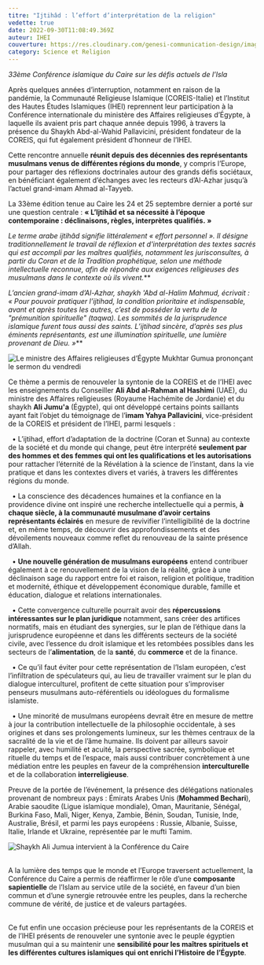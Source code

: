 ```yaml
---
titre: "Ijtihâd : l’effort d’interprétation de la religion"
vedette: true
date: 2022-09-30T11:08:49.369Z
auteur: IHEI
couverture: https://res.cloudinary.com/genesi-communication-design/image/upload/v1664536410/6335e7e8ac7e9750742f374a_baqayw.jpg
category: Science et Religion
---
```

*33ème Conférence islamique du Caire sur les défis actuels de l’Isla*

Après quelques années d’interruption, notamment en raison de la pandémie, la Communauté Religieuse Islamique (COREIS-Italie) et l’Institut des Hautes Études Islamiques (IHEI) reprennent leur participation à la Conférence internationale du ministère des Affaires religieuses d’Égypte, à laquelle ils avaient pris part chaque année depuis 1996, à travers la présence du Shaykh Abd-al-Wahid Pallavicini, président fondateur de la COREIS, qui fut également président d’honneur de l’IHEI.

Cette rencontre annuelle **réunit depuis des décennies des représentants musulmans venus de différentes régions du monde**, y compris l’Europe, pour partager des réflexions doctrinales autour des grands défis sociétaux, en bénéficiant également d’échanges avec les recteurs d’Al-Azhar jusqu’à l’actuel grand-imam Ahmad al-Tayyeb.

La 33ème édition tenue au Caire les 24 et 25 septembre dernier a porté sur une question centrale : **«&nbsp;L’Ijtihâd et sa nécessité à l’époque contemporaine : déclinaisons, règles, interprètes qualifiés.&nbsp;»**

***Le terme arabe* ijtihâd *signifie littéralement «*&nbsp;*effort personnel*&nbsp;*». Il désigne traditionnellement le travail de réflexion et d'interprétation des textes sacrés qui est accompli par les maîtres qualifiés, notamment les jurisconsultes, à partir du Coran et de la Tradition prophétique, selon une méthode intellectuelle reconnue, afin de répondre aux exigences religieuses des musulmans dans le contexte où ils vivent.***

***L’ancien grand-imam d’Al-Azhar, shaykh 'Abd al-Halim Mahmud, écrivait*&nbsp;*: «*&nbsp;*Pour pouvoir pratiquer l’ijtihad, la condition prioritaire et indispensable, avant et après toutes les autres, c’est de posséder la vertu de la "prémunition spirituelle" (*taqwa*). Les sommités de la jurisprudence islamique furent tous aussi des saints. L’ijtihad sincère, d’après ses plus éminents représentants, est une illumination spirituelle, une lumière provenant de Dieu.*&nbsp;*»***

![](https://res.cloudinary.com/genesi-communication-design/image/upload/v1664536449/6335e847b1f72325146e006b_k7vzbq.jpg "Le ministre des Affaires religieuses d’Égypte Mukhtar Gumua  prononçant le sermon du vendredi")

Ce thème a permis de renouveler la syntonie de la COREIS et de l’IHEI avec les enseignements du Conseiller **Ali Abd al-Rahman al Hashimi** (UAE), du ministre des Affaires religieuses (Royaume Hachémite de Jordanie) et du shaykh **Ali Jumu'a** (Égypte), qui ont développé certains points saillants ayant fait l’objet du témoignage de l’**imam Yahya Pallavicini**, vice-président de la COREIS et président de l’IHEI, parmi lesquels&nbsp;:

  • L’ijtihad, effort d’adaptation de la doctrine (Coran et Sunna) au contexte de la société et du monde qui change, peut être interprété **seulement par des hommes et des femmes qui ont les qualifications et les autorisations** pour rattacher l’éternité de la Révélation à la science de l’instant, dans la vie pratique et dans les contextes divers et variés, à travers les différentes régions du monde.

  • La conscience des décadences humaines et la confiance en la providence divine ont inspiré une recherche intellectuelle qui a permis, **à chaque siècle, à la communauté musulmane d’avoir certains représentants éclairés** en mesure de revivifier l’intelligibilité de la doctrine et, en même temps, de découvrir des approfondissements et des dévoilements nouveaux comme reflet du renouveau de la sainte présence d’Allah.

  • **Une nouvelle génération de musulmans européens** entend contribuer également à ce renouvellement de la vision de la réalité, grâce à une déclinaison sage du rapport entre foi et raison, religion et politique, tradition et modernité, éthique et développement économique durable, famille et éducation, dialogue et relations internationales. 

  • Cette convergence culturelle pourrait avoir des **répercussions intéressantes sur le plan juridique** notamment, sans créer des artifices normatifs, mais en étudiant des synergies, sur le plan de l’éthique dans la jurisprudence européenne et dans les différents secteurs de la société civile, avec l’essence du droit islamique et les retombées possibles dans les secteurs de l’**alimentation**, de la **santé**, du **commerce** et de la finance.

  • Ce qu’il faut éviter pour cette représentation de l’Islam européen, c’est l’infiltration de spéculateurs qui, au lieu de travailler vraiment sur le plan du dialogue interculturel, profitent de cette situation pour s’improviser penseurs musulmans auto-référentiels ou idéologues du formalisme islamiste.

  • Une minorité de musulmans européens devrait être en mesure de mettre à jour la contribution intellectuelle de la philosophie occidentale, à ses origines et dans ses prolongements lumineux, sur les thèmes centraux de la sacralité de la vie et de l’âme humaine. Ils doivent par ailleurs savoir rappeler, avec humilité et acuité, la perspective sacrée, symbolique et rituelle du temps et de l’espace, mais aussi contribuer concrètement à une médiation entre les peuples en faveur de la compréhension **interculturelle** et de la collaboration **interreligieuse**.

Preuve de la portée de l’événement, la présence des délégations nationales provenant de nombreux pays&nbsp;: Émirats Arabes Unis (**Mohammed Bechari**), Arabie saoudite (Ligue islamique mondiale), Oman, Mauritanie, Sénégal, Burkina Faso, Mali, Niger, Kenya, Zambie, Bénin, Soudan, Tunisie, Inde, Australie, Brésil, et parmi les pays européens&nbsp;: Russie, Albanie, Suisse, Italie, Irlande et Ukraine, représentée par le mufti Tamim.

![](https://res.cloudinary.com/genesi-communication-design/image/upload/v1664536473/6335e815875e3c165d34a8d5_fy8pdd.jpg "Shaykh Ali Jumua intervient à la Conférence du Caire")

\
A la lumière des temps que le monde et l’Europe traversent actuellement, la Conférence du Caire a permis de réaffirmer le rôle d’une **composante sapientielle** de l’Islam au service utile de la société, en faveur d’un bien commun et d’une synergie retrouvée entre les peuples, dans la recherche commune de vérité, de justice et de valeurs partagées.

\
Ce fut enfin une occasion précieuse pour les représentants de la COREIS et de l’IHEI présents de renouveler une syntonie avec le peuple égyptien musulman qui a su maintenir une **sensibilité pour les maîtres spirituels et les différentes cultures islamiques qui ont enrichi l’Histoire de l’Égypte**.